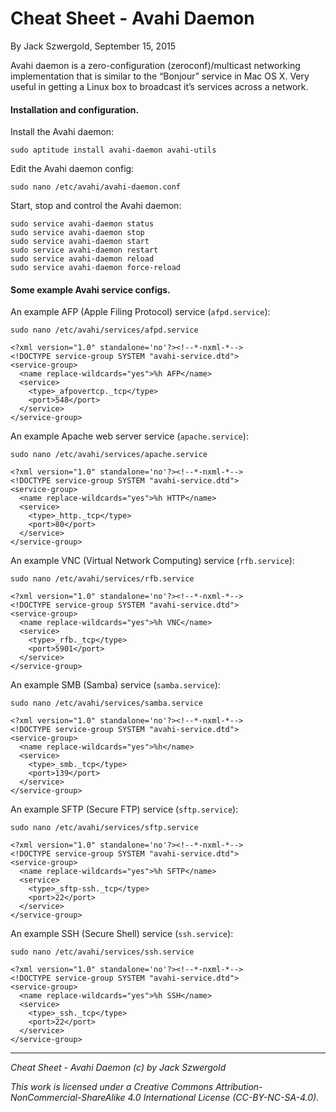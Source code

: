 # Cheat Sheet - Avahi Daemon

By Jack Szwergold, September 15, 2015

Avahi daemon is a zero-configuration (zeroconf)/multicast networking implementation that is similar to the “Bonjour” service in Mac OS X. Very useful in getting a Linux box to broadcast it’s services across a network.

#### Installation and configuration.

Install the Avahi daemon:

    sudo aptitude install avahi-daemon avahi-utils

Edit the Avahi daemon config:

    sudo nano /etc/avahi/avahi-daemon.conf

Start, stop and control the Avahi daemon:

    sudo service avahi-daemon status
    sudo service avahi-daemon stop
    sudo service avahi-daemon start
    sudo service avahi-daemon restart
    sudo service avahi-daemon reload
    sudo service avahi-daemon force-reload

#### Some example Avahi service configs.

An example AFP (Apple Filing Protocol) service (`afpd.service`):

	sudo nano /etc/avahi/services/afpd.service
	
	<?xml version="1.0" standalone='no'?><!--*-nxml-*-->
	<!DOCTYPE service-group SYSTEM "avahi-service.dtd">
	<service-group>
	  <name replace-wildcards="yes">%h AFP</name>
	  <service>
	    <type>_afpovertcp._tcp</type>
	    <port>548</port>
	  </service>
	</service-group>

An example Apache web server service (`apache.service`):

	sudo nano /etc/avahi/services/apache.service
	
	<?xml version="1.0" standalone='no'?><!--*-nxml-*-->
	<!DOCTYPE service-group SYSTEM "avahi-service.dtd">
	<service-group>
	  <name replace-wildcards="yes">%h HTTP</name>
	  <service>
	    <type>_http._tcp</type>
	    <port>80</port>
	  </service>
	</service-group>


An example VNC (Virtual Network Computing) service (`rfb.service`):

	sudo nano /etc/avahi/services/rfb.service
	
	<?xml version="1.0" standalone='no'?><!--*-nxml-*-->
	<!DOCTYPE service-group SYSTEM "avahi-service.dtd">
	<service-group>
	  <name replace-wildcards="yes">%h VNC</name>
	  <service>
	    <type>_rfb._tcp</type>
	    <port>5901</port>
	  </service>
	</service-group>

An example SMB (Samba) service (`samba.service`):

	sudo nano /etc/avahi/services/samba.service
	
	<?xml version="1.0" standalone='no'?><!--*-nxml-*-->
	<!DOCTYPE service-group SYSTEM "avahi-service.dtd">
	<service-group>
	  <name replace-wildcards="yes">%h</name>
	  <service>
	    <type>_smb._tcp</type>
	    <port>139</port>
	  </service>
	</service-group>

An example SFTP (Secure FTP) service (`sftp.service`):

	sudo nano /etc/avahi/services/sftp.service
	
	<?xml version="1.0" standalone='no'?><!--*-nxml-*-->
	<!DOCTYPE service-group SYSTEM "avahi-service.dtd">
	<service-group>
	  <name replace-wildcards="yes">%h SFTP</name>
	  <service>
	    <type>_sftp-ssh._tcp</type>
	    <port>22</port>
	  </service>
	</service-group>

An example SSH (Secure Shell) service (`ssh.service`):

	sudo nano /etc/avahi/services/ssh.service
	
	<?xml version="1.0" standalone='no'?><!--*-nxml-*-->
	<!DOCTYPE service-group SYSTEM "avahi-service.dtd">
	<service-group>
	  <name replace-wildcards="yes">%h SSH</name>
	  <service>
	    <type>_ssh._tcp</type>
	    <port>22</port>
	  </service>
	</service-group>

***

*Cheat Sheet - Avahi Daemon (c) by Jack Szwergold*

*This work is licensed under a Creative Commons Attribution-NonCommercial-ShareAlike 4.0 International License (CC-BY-NC-SA-4.0).*